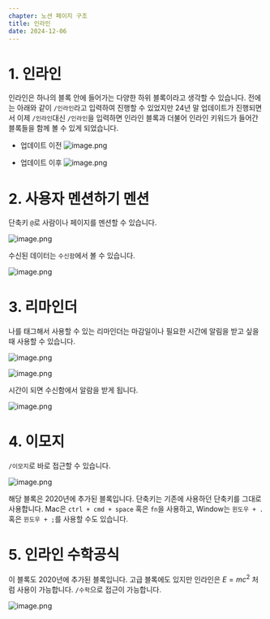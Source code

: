 ```yaml
---
chapter: 노션 페이지 구조
title: 인라인
date: 2024-12-06
---
```


# 1. 인라인

인라인은 하나의 블록 안에 들어가는 다양한 하위 블록이라고 생각할 수 있습니다. 전에는 아래와 같이 `/인라인`라고 입력하여 진행할 수 있었지만 24년 말 업데이트가 진행되면서 이제 `/인라인`대신 `/인라인`을 입력하면 인라인 블록과 더불어 인라인 키워드가 들어간 블록들을 함께 볼 수 있게 되었습니다.

* 업데이트 이전
![image.png](/images/essentials-notion/2_4_image%201.png)

* 업데이트 이후
![image.png](/images/essentials-notion/2_4_inline.png)

# 2. 사용자 멘션하기 멘션

단축키 `@`로 사람이나 페이지를 멘션할 수 있습니다. 

![image.png](/images/essentials-notion/2_4_image.png)

수신된 데이터는 `수신함`에서 볼 수 있습니다.

![image.png](/images/essentials-notion/2_4_image%202.png)

# 3. 리마인더

나를 태그해서 사용할 수 있는 리마인더는 마감일이나 필요한 시간에 알림을 받고 싶을 때 사용할 수 있습니다.

![image.png](/images/essentials-notion/2_4_image.png)

![image.png](/images/essentials-notion/2_4_image%203.png)

시간이 되면 수신함에서 알람을 받게 됩니다.

![image.png](/images/essentials-notion/2_4_image%204.png)

# 4. 이모지

`/이모지`로 바로 접근할 수 있습니다.

![image.png](/images/essentials-notion/2_4_image%205.png)

해당 블록은 2020년에 추가된 블록입니다. 단축키는 기존에 사용하던 단축키를 그대로 사용합니다. Mac은 `ctrl + cmd + space` 혹은 `fn`을 사용하고, Window는 `윈도우 + .`  혹은 `윈도우 + ;`를 사용할 수도 있습니다.

# 5. 인라인 수학공식

이 블록도 2020년에 추가된 블록입니다. 고급 블록에도 있지만 인라인은 $E=mc^2$ 처럼 사용이 가능합니다. `/수학`으로 접근이 가능합니다.

![image.png](/images/essentials-notion/2_4_image%206.png)